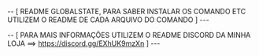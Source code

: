 -- [ README GLOBALSTATE, PARA SABER INSTALAR OS COMANDO ETC UTILIZEM O README DE CADA ARQUIVO DO COMANDO ] ---

-- [ PARA MAIS INFORMAÇÕES UTILIZEM O README DISCORD DA MINHA LOJA ==> https://discord.gg/EXhUK9mzXn ] ---